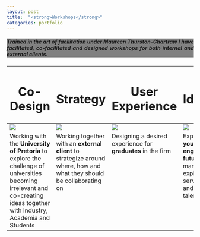 ```yaml
---
layout: post
title:  "<strong>Workshops</strong>"
categories: portfolio
---
```

<div style="text-align:justify;">
<div style="background-color: gray;">
<h5>Trained in the art of facilitation under <strong>Maureen Thurston-Chartraw</strong> I have facilitated, co-facilitated and designed workshops for both internal and external clients.</h5>
</div>

<table class="">
  <thead>
    <tr>
      <th><h1><center><a>Co-Design</a></center></h1></th>
      <th><h1><center><a>Strategy</a></center></h1></th>
      <th><h1><center><a>User Experience</a></center></h1></th>
      <th><h1><center><a>Ideation</a></center></h1></th>
    </tr>
  </thead>
  <tbody>
    <tr>
      <td><img src="{{ site.baseurl }}/assets/Workshop.jpg" style="max-width: 100%;"></td>
      <td><img src="{{ site.baseurl }}/assets/Workshop1.jpg" style="max-width: 100%;"></td>
      <td><img src="{{ site.baseurl }}/assets/Workshop2.jpg" style="max-width: 100%;"></td>
      <td><img src="{{ site.baseurl }}/assets/Workshop3.jpg" style="max-width: 100%;"></td>
    </tr>
    <tr>
      <td style="vertical-align: top;">Working with the <strong>University of Pretoria</strong> to explore the challenge of universities becoming irrelevant and co-creating ideas together with Industry, Academia and Students</td>
      <td style="vertical-align: top;">Working together with an <strong>external client</strong> to strategize around where, how and what they should be collaborating on</td>
      <td style="vertical-align: top;">Designing a desired experience for <strong>graduates</strong> in the firm</td>
      <td style="vertical-align: top;">Exploring a <strong>young engineer's future</strong>, allowing management to explore new service lines and help retain talent</td>
    </tr>
  </tbody>
</table>
<!--
You’ll find this post in your `_posts` directory. Go ahead and edit it and re-build the site to see your changes. You can rebuild the site in many different ways, but the most common way is to run `jekyll serve`, which launches a web server and auto-regenerates your site when a file is updated.

To add new posts, simply add a file in the `_posts` directory that follows the convention `YYYY-MM-DD-name-of-post.ext` and includes the necessary front matter. Take a look at the source for this post to get an idea about how it works.

Jekyll also offers powerful support for code snippets:

{% highlight ruby %}
def print_hi(name)
  puts "Hi, #{name}"
end
print_hi('Tom')
#=> prints 'Hi, Tom' to STDOUT.
{% endhighlight %}

Check out the [Jekyll docs][jekyll-docs] for more info on how to get the most out of Jekyll. File all bugs/feature requests at [Jekyll’s GitHub repo][jekyll-gh]. If you have questions, you can ask them on [Jekyll Talk][jekyll-talk].

[jekyll-docs]: http://jekyllrb.com/docs/home
[jekyll-gh]:   https://github.com/jekyll/jekyll
[jekyll-talk]: https://talk.jekyllrb.com/
-->
